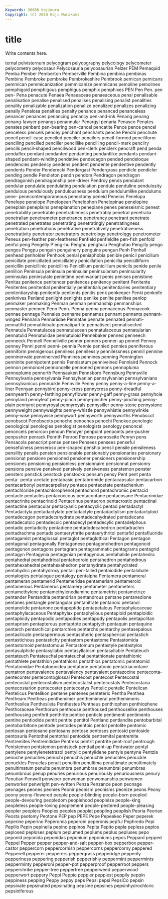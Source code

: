 ```yaml
---
Keywords: 30086 kojimura
Copyright: (C) 2024 Koji Murakami
---
```


# title

Write contents here.



ternal pelvisternum pelycogram pelycography pelycology pelycometer pelycometry pelycosaur
Pelycosauria pelycosaurian Pelzer PEM Pemaquid Pemba Pember Pemberton Pemberville Pembina
pembina pembinas Pembine Pembroke pembroke Pembrokeshire Pembrook pemican pemicans pemmican
pemmicanization pemmicanize pemmicans pemoline pemolines pemphigoid pemphigous pemphigus pemphix pemphixes
PEN Pen Pen. pen pen- Pena penacute Penaea Penaeaceae penaeaceous
penal penalisable penalisation penalise penalised penalises penalising penalist penalities penality
penalizable penalization penalize penalized penalizes penalizing penally Penalosa penalties penalty
penance penanced penanceless penancer penances penancing penancy pen-and-ink Penang penang
penang-lawyer penangs penannular Penargyl penaria Penasco Penates penates penbard pen-bearing
pen-cancel pencatite Pence pence pencel penceless pencels pencey penchant penchants
penche Penchi penchute pencil pencil-case penciled penciler pencilers pencil-formed penciliform
penciling pencilled penciller pencillike pencilling pencil-mark pencilry pencils pencil-shaped pencilwood
pen-clerk penclerk pencraft pend penda pendaflex pendant pendanted pendanting pendantlike
pendants pendant-shaped pendant-winding pendative pendecagon pended pendeloque pendencies pendency pendens
pendent pendente pendentive pendently pendents Pender Penderecki Pendergast Pendergrass pendicle
pendicler pending pendle Pendleton pendn pendom Pendragon pendragon pendragonish pendragonship
pen-driver Pendroy pends pendulant pendular pendulate pendulating pendulation pendule penduline
pendulosity pendulous pendulously pendulousness pendulum pendulumlike pendulums pene- penecontemporaneous penectomy
peneid Peneios Penelopa Penelope penelope Penelopean Penelophon Penelopinae penelopine peneplain
peneplains peneplanation peneplane penes peneseismic penest penetrability penetrable penetrableness penetrably
penetral penetralia penetralian penetrameter penetrance penetrancy penetrant penetrate penetrated penetrates
penetrating penetratingly penetratingness penetration penetrations penetrative penetratively penetrativeness penetrativity penetrator
penetrators penetrology penetrolqgy penetrometer Peneus pen-feather pen-feathered Penfield penfieldite pen-fish
penfold penful peng Pengelly P'eng-hu Penghu penghulu Penghutao Pengilly pengo
pengos Pengpu penguin penguinery penguins pengun Penh Penhall penhead penholder
Penhook penial peniaphobia penible penicil penicilium penicillate penicillated penicillately penicillation
penicillia penicilliform penicillin penicillinic penicillins Penicillium penicillium penicils penide penile
penillion Peninsula peninsula peninsular peninsularism peninsularity peninsulas peninsulate penintime peninvariant
penis penises penistone Penitas penitence penitencer penitences penitency penitent Penitente
Penitentes penitential penitentially penitentials penitentiaries penitentiary penitentiaryship penitently penitents penitis
penk penkeeper Penki penknife penknives Penland penlight penlights penlike penlite
penlites penlop penmaker penmaking Penman penman penmanship penmanships penmaster penmen
Penn Penn. Penna penna pennaceous Pennacook pennae pennage Pennales penname
pennames pennant pennants pennant-winged Pennaria Pennariidae Pennatae pennate pennated pennati-
pennatifid pennatilobate pennatipartite pennatisect pennatisected Pennatula Pennatulacea pennatulacean pennatulaceous pennatularian
pennatulid Pennatulidae pennatuloid Pennebaker penned penneech penneeck Pennell Pennellville penner
penners penner-up pennet Penney penney Penni penni penni- pennia Pennie
pennied pennies penniferous penniform pennigerous penniless pennilessly pennilessness pennill pennine
penninervate penninerved Pennines pennines penning Pennington penninite pennipotent pennis Pennisetum
penniveined Pennlaird Pennock pennon pennoncel pennoncelle pennoned pennons pennopluma pennoplume
pennorth Pennsauken Pennsboro Pennsburg Pennsville Pennsylvania pennsylvania Pennsylvanian pennsylvanian pennsylvanians
pennsylvanicus pennuckle Pennville Penny penny penny-a-line penny-a-liner Pennyan pennybird penny-cress
pennycress penny-dreadful pennyearth penny-farthing pennyflower penny-gaff penny-grass pennyhole pennyland pennyleaf
penny-pinch penny-pincher penny-pinching penny-plain pennyrot pennyroyal pennyroyals pennysiller penny-stone pennystone
pennyweight pennyweights penny-whistle pennywhistle pennywinkle penny-wise pennywise pennywort pennyworth pennyworths
Penobscot penobscot Penobscots penoche penoches penochi Penokee penologic penological penologies
penologist penologists penology penoncel penoncels penorcon penoun Penoyer penpoint penpoints
pen-pusher penpusher penrack Penrith Penrod Penrose penroseite Penryn pens Pensacola
penscript pense pensee Pensees pensees penseful pensefulness penseroso pen-shaped penship
pensil pensile pensileness pensility pensils pension pensionable pensionably pensionaries pensionary
pensionat pensione pensioned pensioner pensioners pensionership pensiones pensioning pensionless pensionnaire
pensionnat pensionry pensions pensive pensived pensively pensiveness penstemon penster pensters
penstick penstock penstocks pensum pensy Pent pent penta penta- penta-acetate
pentabasic pentabromide pentacapsular pentacarbon pentacarbonyl pentacarpellary pentace pentacetate pentachenium pentachloride
pentachlorophenol pentachord pentachromic pentacid pentacle pentacles pentacoccous pentacontane pentacosane Pentacrinidae
pentacrinite pentacrinoid Pentacrinus pentacron pentacrostic pentactinal pentactine pentacular pentacyanic pentacyclic
pentad pentadactyl Pentadactyla pentadactylate pentadactyle pentadactylism pentadactyloid pentadecagon pentadecahydrate pentadecahydrated
pentadecane pentadecatoic pentadecoic pentadecyl pentadecylic pentadelphous pentadic pentadicity pentadiene pentadodecahedron
pentadrachm pentadrachma pentads pentaerythrite pentaerythritol pentafid pentafluoride pentagamist pentaglossal pentaglot
pentaglottical Pentagon pentagon pentagonal pentagonally Pentagonese pentagonohedron pentagonoid pentagonon pentagons
pentagram pentagrammatic pentagrams pentagrid pentagyn Pentagynia pentagynian pentagynous pentahalide pentahedra
pentahedral pentahedrical pentahedroid pentahedron pentahedrous pentahexahedral pentahexahedron pentahydrate pentahydrated pentahydric
pentahydroxy pentail pen-tailed pentaiodide pentalobate pentalogies pentalogue pentalogy pentalpha Pentamera
pentameral pentameran pentamerid Pentameridae pentamerism pentameroid pentamerous Pentamerus pentamery pentameter
pentameters pentamethylene pentamethylenediamine pentametrist pentametrize pentander Pentandria pentandrian pentandrous pentane
pentanedione pentanes pentangle pentangular pentanitrate pentanoic pentanol pentanolide pentanone pentapeptide
pentapetalous Pentaphylacaceae pentaphylacaceous Pentaphylax pentaphyllous pentaploid pentaploidic pentaploidy pentapodic pentapodies
pentapody pentapolis pentapolitan pentaprism pentapterous pentaptote pentaptych pentaquin pentaquine pentarch
pentarchical pentarchies pentarchs pentarchy pentasepalous pentasilicate pentaspermous pentaspheric pentaspherical pentastich
pentastichous pentastichy pentastom pentastome Pentastomida pentastomoid pentastomous Pentastomum pentastyle pentastylos
pentasulphide pentasyllabic pentasyllabism pentasyllable Pentateuch pentateuch Pentateuchal pentateuchal pentathionate pentathionic
pentathlete pentathlon pentathlons pentathlos pentatomic pentatomid Pentatomidae Pentatomoidea pentatone pentatonic
pentatriacontane pentatron pentavalence pentavalency pentavalent pentazocine penteconta- penteconter pentecontoglossal Pentecost
pentecost Pentecostal pentecostal pentecostalism pentecostalist pentecostals Pentecostaria pentecostarion pentecoster pentecostys
Pentelic pentelic Pentelican Pentelicus Pentelikon pentene pentenes penteteric Pentha Penthea
Pentheam Pentheas penthemimer penthemimeral penthemimeris Penthesilea Penthesileia Penthestes Pentheus penthiophen
penthiophene Penthoraceae Penthorum penthouse penthoused penthouselike penthouses penthousing penthrit penthrite
pentice penticle pentimenti pentimento pentine pentiodide pentit pentite pentitol Pentland
pentlandite pentobarbital pentobarbitone pentode pentodes pentoic pentol pentolite pentomic pentosan
pentosane pentosans pentose pentoses pentosid pentoside pentosuria Pentothal pentothal pentoxide
pentremital pentremite Pentremites Pentremitidae Pentress pentrit pentrite pent-roof pentrough Pentstemon
pentstemon pentstock penttail pent-up Pentwater pentyl pentylene pentylenetetrazol pentylic pentylidene
pentyls pentyne Pentzia penuche penuches penuchi penuchis penuchle penuchles penuckle
penuckles Penuelas penult penultim penultima penultimate penultimately penultimatum penults penumbra
penumbrae penumbral penumbras penumbrous penup penuries penurious penuriously penuriousness penury
Penutian Penwell penwiper penwoman penwomanship penwomen penworker penwright pen-written Penza
Penzance peon peonage peonages peones peonies Peonir peonism peonisms peonize
peons Peony peony peony-flowered people people-blinding people-born peopled people-devouring peopledom
peoplehood peopleize people-king peopleless people-loving peoplement people-pestered people-pleasing peopler peoplers
Peoples peoples peoplet peopling peoplish Peoria Peorian Peosta peotomy Peotone
PEP pep PEPE Pepe Pepeekeo Peper peperek peperine peperino Peperomia
peperoni peperonis pepful Pephredo Pepi Pepillo Pepin pepinella pepino pepinos
Pepita Pepito pepla pepless peplos peplosed peploses peplum peplumed peplums
peplus pepluses pepo peponid peponida peponidas peponium peponiums pepos Peppard
pepped Peppel Pepper pepper pepper-and-salt pepper-box pepperbox pepper-castor peppercorn peppercornish
peppercorns peppercorny peppered Pepperell pepperer pepperers peppergrass pepperidge pepperily pepperiness
peppering pepperish pepperishly peppermint peppermints pepperminty pepperoni pepper-pot pepperproof pepperroot
peppers peppershrike pepper-tree peppertree pepperweed pepperwood pepperwort peppery Peppi Peppie
peppier peppiest peppily peppin peppiness pepping Peppy peppy peps Pepsi
pepsi PepsiCo pepsin pepsinate pepsinated pepsinating pepsine pepsines pepsinhydrochloric pepsiniferous
